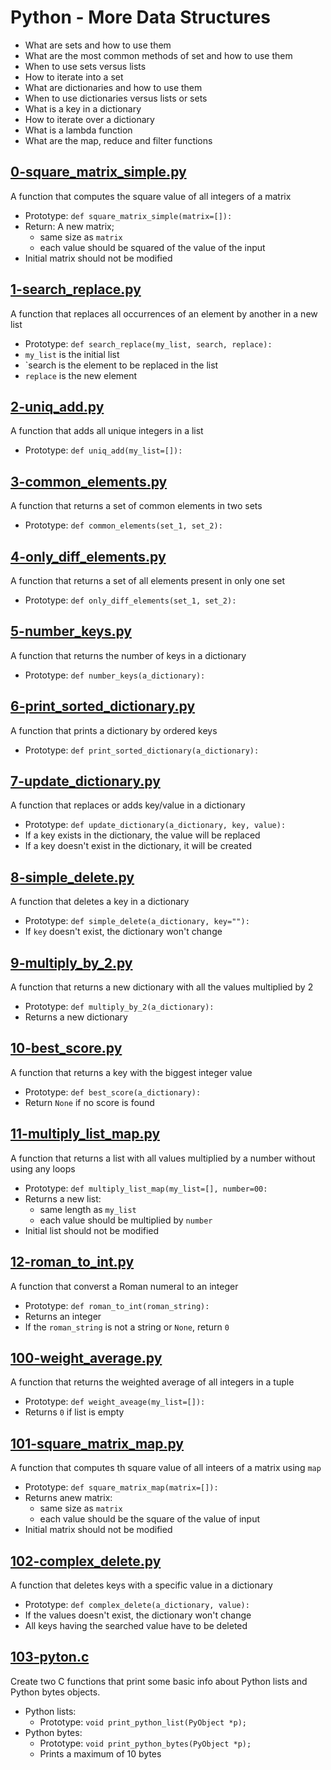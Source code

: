 # Python - More Data Structures
  - What are sets and how to use them
  - What are the most common methods of set and how to use them
  - When to use sets versus lists
  - How to iterate into a set
  - What are dictionaries and how to use them
  - When to use dictionaries versus lists or sets
  - What is a key in a dictionary
  - How to iterate over a dictionary
  - What is a lambda function
  - What are the map, reduce and filter functions

## [0-square_matrix_simple.py](https://github.com/awinabaab/alx-higher_level_programming/blob/master/0x04-python-more_data_structures/0-square_matrix_simple.py)
   A function that computes the square value of all integers of a matrix
   - Prototype: `def square_matrix_simple(matrix=[]):`
   - Return: A new matrix;
     - same size as `matrix`
     - each value should be squared of the value of the input
   - Initial matrix should not be modified

## [1-search_replace.py](https://github.com/awinabaab/alx-higher_level_programming/blob/master/0x04-python-more_data_structures/1-search_replace.py)
   A function that replaces all occurrences of an element by another in a new list
   - Prototype: `def search_replace(my_list, search, replace):`
   - `my_list` is the initial list
   - `search is the element to be replaced in the list
   - `replace` is the new element

## [2-uniq_add.py](https://github.com/awinabaab/alx-higher_level_programming/blob/master/0x04-python-more_data_structures/2-uniq_add.py)
   A function that adds all unique integers in a list
   - Prototype: `def uniq_add(my_list=[]):`

## [3-common_elements.py](https://github.com/awinabaab/alx-higher_level_programming/blob/master/0x04-python-more_data_structures/3-common_elements.py)
   A function that returns a set of common elements in two sets
   - Prototype: `def common_elements(set_1, set_2):`

## [4-only_diff_elements.py](https://github.com/awinabaab/alx-higher_level_programming/blob/master/0x04-python-more_data_structures/4-only_diff_elements.py)
   A function that returns a set of all elements present in only one set
   - Prototype: `def only_diff_elements(set_1, set_2):`

## [5-number_keys.py](https://github.com/awinabaab/alx-higher_level_programming/blob/master/0x04-python-more_data_structures/5-number_keys.py)
   A function that returns the number of keys in a dictionary
   - Prototype: `def number_keys(a_dictionary):`

## [6-print_sorted_dictionary.py](https://github.com/awinabaab/alx-higher_level_programming/blob/master/0x04-python-more_data_structures/6-print_sorted_dictionary.py)
   A function that prints a dictionary by ordered keys
   - Prototype: `def print_sorted_dictionary(a_dictionary):`

## [7-update_dictionary.py](https://github.com/awinabaab/alx-higher_level_programming/blob/master/0x04-python-more_data_structures/7-update_dictionary.py)
   A function that replaces or adds key/value in a dictionary
   - Prototype: `def update_dictionary(a_dictionary, key, value):`
   - If a key exists in the dictionary, the value will be replaced
   - If a key doesn't exist in the dictionary, it will be created

## [8-simple_delete.py](https://github.com/awinabaab/alx-higher_level_programming/blob/master/0x04-python-more_data_structures/8-simple_delete.py)
   A function that deletes a key in a dictionary
   - Prototype: `def simple_delete(a_dictionary, key=""):`
   - If `key` doesn't exist, the dictionary won't change

## [9-multiply_by_2.py](https://github.com/awinabaab/alx-higher_level_programming/blob/master/0x04-python-more_data_structures/9-multiply_by_2.py)
   A function that returns a new dictionary with all the values multiplied by 2
   - Prototype: `def multiply_by_2(a_dictionary):`
   - Returns a new dictionary

## [10-best_score.py](https://github.com/awinabaab/alx-higher_level_programming/blob/master/0x04-python-more_data_structures/10-best_score.py)
   A function that returns a key with the biggest integer value
   - Prototype: `def best_score(a_dictionary):`
   - Return `None` if no score is found

## [11-multiply_list_map.py](https://github.com/awinabaab/alx-higher_level_programming/blob/master/0x04-python-more_data_structures/11-multiply_list_map.py)
   A function that returns a list with all values multiplied by a number without using any loops
   - Prototype: `def multiply_list_map(my_list=[], number=00:`
   - Returns a new list:
     - same length as `my_list`
     - each value should be multiplied by `number`
   - Initial list should not be modified

## [12-roman_to_int.py](https://github.com/awinabaab/alx-higher_level_programming/blob/master/0x04-python-more_data_structures/12-roman_to_int.py)
   A function that converst a Roman numeral to an integer
   - Prototype: `def roman_to_int(roman_string):`
   - Returns an integer
   - If the `roman_string` is not a string or `None`, return `0`

## [100-weight_average.py](https://github.com/awinabaab/alx-higher_level_programming/blob/master/0x04-python-more_data_structures/100-weight_average.py)
   A function that returns the weighted average of all integers in a tuple
   - Prototype: `def weight_aveage(my_list=[]):`
   - Returns `0` if list is empty

## [101-square_matrix_map.py](https://github.com/awinabaab/alx-higher_level_programming/blob/master/0x04-python-more_data_structures/101-square_matrix_map.py)
   A function that computes th square value of all inteers of a matrix using `map`
   - Prototype: `def square_matrix_map(matrix=[]):`
   - Returns anew matrix:
     - same size as `matrix`
     - each value should be the square of the value of input
   - Initial matrix should not be modified

## [102-complex_delete.py](https://github.com/awinabaab/alx-higher_level_programming/blob/master/0x04-python-more_data_structures/102-complex_delete.py)
   A function that deletes keys with a specific value in a dictionary
   - Prototype: `def complex_delete(a_dictionary, value):`
   - If the values doesn't exist, the dictionary won't change
   - All keys having the searched value have to be deleted

## [103-pyton.c](https://github.com/awinabaab/alx-higher_level_programming/blob/master/0x04-python-more_data_structures/103-python.c)
   Create two C functions that print some basic info about Python lists and Python bytes objects.
   - Python lists:
     - Prototype: `void print_python_list(PyObject *p);`
   - Python bytes:
     - Prototype: `void print_python_bytes(PyObject *p);`
     - Prints a maximum of 10 bytes